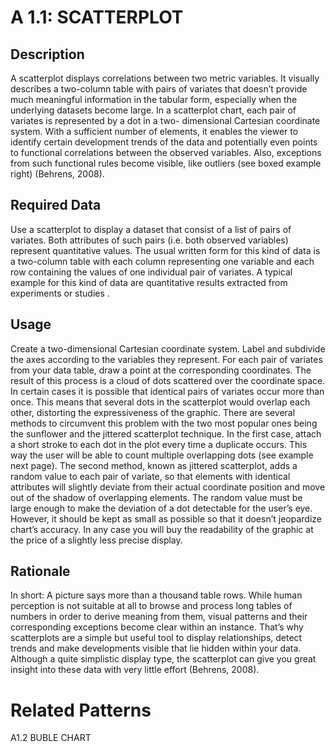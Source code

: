 # A 1.1: SCATTERPLOT

## Description 

A scatterplot displays correlations between two metric variables. It visually describes a two-column table with pairs of variates that doesn’t provide much meaningful information in the tabular form, especially when the underlying datasets become large. In a scatterplot chart, each pair of variates is represented by a dot in a two- dimensional Cartesian coordinate system. With a sufficient number of elements, it enables the viewer to identify certain development trends of the data and potentially even points to functional correlations between the observed variables. Also, exceptions from such functional rules become visible, like outliers (see boxed example right) (Behrens, 2008). 

## Required Data 
Use a scatterplot to display a dataset that consist of a list of pairs of variates. Both attributes of such pairs (i.e. both observed variables) represent quantitative values. The usual written form for this kind of data is a two-column table with each column representing one variable and each row containing the values of one individual pair of variates. A typical example for this kind of data are quantitative results extracted from experiments or studies .

## Usage
Create a two-dimensional Cartesian coordinate system. Label and subdivide the axes according to the variables they represent. For each pair of variates from your data table, draw a point at the corresponding coordinates. The result of this process is a cloud of dots scattered over the coordinate space.
In certain cases it is possible that identical pairs of variates occur more than once. This means that several dots in the scatterplot would overlap each other, distorting the expressiveness of the graphic. There are several methods to circumvent this problem  with the two most popular ones being the sunflower and the jittered scatterplot technique. 
In the first case, attach a short stroke to each dot in the plot every time a duplicate occurs. This way the user will be able to count multiple overlapping dots (see example next page).
The second method, known as jittered scatterplot, adds a random value to each pair of variate, so that elements with identical attributes will slightly deviate from their actual coordinate position and move out of the shadow of overlapping elements.
The random value must be large enough to make the deviation of a dot detectable for the user’s eye.
However, it should be kept as small as possible so that it doesn’t jeopardize chart’s accuracy. In any case you will buy the readability of the graphic at the price of a slightly less precise display.

## Rationale
In short: A picture says more than a thousand table rows. While human perception is not suitable at all to browse and process long tables of numbers in order to derive meaning from them, visual patterns and their corresponding exceptions become clear within an instance. That’s why scatterplots are a simple but useful tool to display relationships, detect trends and make developments visible that lie hidden within your data. Although a quite simplistic display type, the scatterplot can give you great insight into these data with very little effort (Behrens, 2008).

# Related Patterns
A1.2 BUBLE CHART